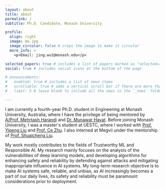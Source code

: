 ```yaml
---
layout: about
title: about
permalink: /
subtitle: Ph.D. Candidate, Monash University

profile:
  align: right
  image: me.jpg
  image_circular: false # crops the image to make it circular
  more_info: >
    <p>Email: jing.wu1@monash.edu</p>

selected_papers: true # includes a list of papers marked as "selected={true}"
social: true # includes social icons at the bottom of the page

# announcements:
#   enabled: true # includes a list of news items
#   scrollable: true # adds a vertical scroll bar if there are more than 3 news items
#   limit: 5 # leave blank to include all the news in the `_news` folder

---
```


I am currently a fourth-year Ph.D. student in Engineering at Monash University, Australia, where I have the privilege of being mentored by [A/Prof. Mehrtash Harandi](https://sites.google.com/site/mehrtashharandi/) and [Dr. Munawar Hayat](https://mhayat.netlify.app/). Before joining Monash University, I was a master's student at UESTC, where I worked with [Prof. Yipeng Liu](https://faculty.uestc.edu.cn/yipengliu/zh_CN/index.htm) and [Prof. Ce Zhu](https://www.avc2-lab.net/~eczhu/). I also interned at Megvii under the mentorship of [Prof. Shuaicheng Liu](http://www.liushuaicheng.org/).

My work mostly contributes to the fields of Trustworthy ML and Responsible AI. My research mainly focuses on the analysis of the vulnerabilities of deep learning models, and developing algorithms for enhancing safety and reliability by defending against attacks and mitigating inappropriate influence in AI systems. My long-term research objective is to make AI systems safe, reliable, and unbias, as AI increasingly becomes a part of our daily lives, its safety and reliability must be paramount considerations prior to deployment.
